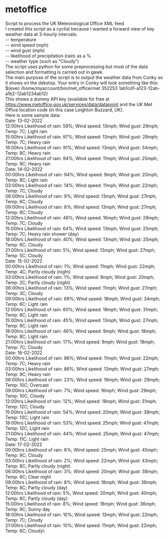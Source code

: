 # metoffice
Script to process the UK Meteorological Office XML feed \
I created this script as a cyclist because I wanted a forward view of key weather data at 3-hourly intervals: \
-- temperature \
-- wind speed (mph) \
-- wind gust (mph) \
-- likelihood of precipitation (rain) as a % \
-- weather type (such as "Cloudy") \
The script uses python for some preprocessing but most of the data selection and formatting is carried out in gawk.  \
The main purpose of the script is to output the weather data from Conky so it shows on the dekstop. Your entry in Conky will look something like this: \
${exec /home/myaccount/bin/met_office/met 352253 1ab1cd1-a123-12ab-a1b2-12ab1234ab12} \
This shows a dummy API key (available for free at https://www.metoffice.gov.uk/services/data/datapoint and the UK Met Office location code (in this case Leighton Buzzard, UK). \
Here is some sample data: \
Date: 13-02-2022 \
12:00hrs  Likelihood of rain: 59%; Wind speed: 13mph; Wind gust: 29mph; Temp: 7C; Light rain\
15:00hrs  Likelihood of rain: 97%; Wind speed: 13mph; Wind gust: 29mph; Temp: 7C; Heavy rain\
18:00hrs  Likelihood of rain: 91%; Wind speed: 13mph; Wind gust: 34mph; Temp: 8C; Heavy rain\
21:00hrs  Likelihood of rain: 94%; Wind speed: 11mph; Wind gust: 25mph; Temp: 9C; Heavy rain\
Date: 14-02-2022\
00:00hrs  Likelihood of rain: 94%; Wind speed: 9mph; Wind gust: 20mph; Temp: 8C; Light rain\
03:00hrs  Likelihood of rain: 14%; Wind speed: 11mph; Wind gust: 22mph; Temp: 7C; Cloudy\
06:00hrs  Likelihood of rain: 9%; Wind speed: 13mph; Wind gust: 27mph; Temp: 6C; Cloudy\
09:00hrs  Likelihood of rain: 8%; Wind speed: 13mph; Wind gust: 27mph; Temp: 6C; Cloudy\
12:00hrs  Likelihood of rain: 48%; Wind speed: 16mph; Wind gust: 29mph; Temp: 7C; Cloudy\
15:00hrs  Likelihood of rain: 64%; Wind speed: 13mph; Wind gust: 25mph; Temp: 7C; Heavy rain shower (day)\
18:00hrs  Likelihood of rain: 40%; Wind speed: 13mph; Wind gust: 25mph; Temp: 6C; Cloudy\
21:00hrs  Likelihood of rain: 5%; Wind speed: 13mph; Wind gust: 27mph; Temp: 5C; Cloudy\
Date: 15-02-2022\
00:00hrs  Likelihood of rain: 1%; Wind speed: 11mph; Wind gust: 22mph; Temp: 4C; Partly cloudy (night)\
03:00hrs  Likelihood of rain: 1%; Wind speed: 9mph; Wind gust: 20mph; Temp: 2C; Partly cloudy (night)\
06:00hrs  Likelihood of rain: 13%; Wind speed: 11mph; Wind gust: 27mph; Temp: 3C; Cloudy\
09:00hrs  Likelihood of rain: 69%; Wind speed: 18mph; Wind gust: 34mph; Temp: 6C; Light rain\
12:00hrs  Likelihood of rain: 60%; Wind speed: 18mph; Wind gust: 31mph; Temp: 8C; Light rain\
15:00hrs  Likelihood of rain: 45%; Wind speed: 13mph; Wind gust: 27mph; Temp: 9C; Light rain\
18:00hrs  Likelihood of rain: 46%; Wind speed: 9mph; Wind gust: 18mph; Temp: 8C; Light rain\
21:00hrs  Likelihood of rain: 17%; Wind speed: 9mph; Wind gust: 18mph; Temp: 7C; Cloudy\
Date: 16-02-2022\
00:00hrs  Likelihood of rain: 86%; Wind speed: 11mph; Wind gust: 22mph; Temp: 7C; Heavy rain\
03:00hrs  Likelihood of rain: 86%; Wind speed: 13mph; Wind gust: 27mph; Temp: 9C; Heavy rain\
06:00hrs  Likelihood of rain: 23%; Wind speed: 16mph; Wind gust: 29mph; Temp: 10C; Overcast\
09:00hrs  Likelihood of rain: 7%; Wind speed: 16mph; Wind gust: 29mph; Temp: 10C; Cloudy\
12:00hrs  Likelihood of rain: 12%; Wind speed: 18mph; Wind gust: 31mph; Temp: 12C; Cloudy\
15:00hrs  Likelihood of rain: 54%; Wind speed: 20mph; Wind gust: 38mph; Temp: 13C; Light rain\
18:00hrs  Likelihood of rain: 53%; Wind speed: 25mph; Wind gust: 47mph; Temp: 12C; Light rain\
21:00hrs  Likelihood of rain: 44%; Wind speed: 25mph; Wind gust: 47mph; Temp: 11C; Light rain\
Date: 17-02-2022\
00:00hrs  Likelihood of rain: 6%; Wind speed: 25mph; Wind gust: 45mph; Temp: 9C; Cloudy\
03:00hrs  Likelihood of rain: 2%; Wind speed: 22mph; Wind gust: 43mph; Temp: 8C; Partly cloudy (night)\
06:00hrs  Likelihood of rain: 3%; Wind speed: 20mph; Wind gust: 38mph; Temp: 6C; Clear night\
09:00hrs  Likelihood of rain: 8%; Wind speed: 18mph; Wind gust: 36mph; Temp: 6C; Partly cloudy (day)\
12:00hrs  Likelihood of rain: 5%; Wind speed: 20mph; Wind gust: 40mph; Temp: 8C; Partly cloudy (day)\
15:00hrs  Likelihood of rain: 8%; Wind speed: 18mph; Wind gust: 36mph; Temp: 9C; Sunny day\
18:00hrs  Likelihood of rain: 10%; Wind speed: 13mph; Wind gust: 22mph; Temp: 7C; Cloudy\
21:00hrs  Likelihood of rain: 10%; Wind speed: 11mph; Wind gust: 22mph; Temp: 6C; Cloudy\
